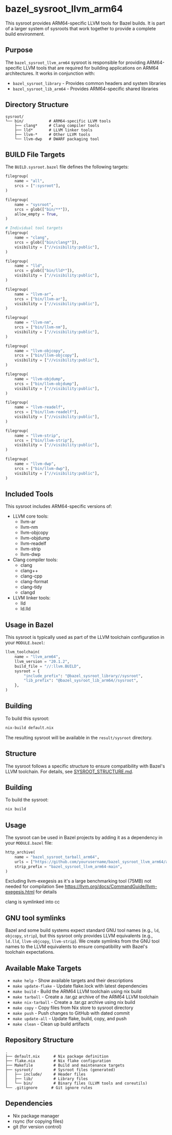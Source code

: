 # bazel_sysroot_llvm_arm64

This sysroot provides ARM64-specific LLVM tools for Bazel builds. It is part of a larger system of sysroots that work together to provide a complete build environment.

## Purpose

The `bazel_sysroot_llvm_arm64` sysroot is responsible for providing ARM64-specific LLVM tools that are required for building applications on ARM64 architectures. It works in conjunction with:

- `bazel_sysroot_library` - Provides common headers and system libraries
- `bazel_sysroot_lib_arm64` - Provides ARM64-specific shared libraries

## Directory Structure

```
sysroot/
└── bin/           # ARM64-specific LLVM tools
    ├── clang*     # Clang compiler tools
    ├── lld*       # LLVM linker tools
    ├── llvm-*     # Other LLVM tools
    └── llvm-dwp   # DWARF packaging tool
```

## BUILD File Targets

The `BUILD.sysroot.bazel` file defines the following targets:

```python
filegroup(
    name = "all",
    srcs = [":sysroot"],
)

filegroup(
    name = "sysroot",
    srcs = glob(["bin/**"]),
    allow_empty = True,
)

# Individual tool targets
filegroup(
    name = "clang",
    srcs = glob(["bin/clang*"]),
    visibility = ["//visibility:public"],
)

filegroup(
    name = "lld",
    srcs = glob(["bin/lld*"]),
    visibility = ["//visibility:public"],
)

filegroup(
    name = "llvm-ar",
    srcs = ["bin/llvm-ar"],
    visibility = ["//visibility:public"],
)

filegroup(
    name = "llvm-nm",
    srcs = ["bin/llvm-nm"],
    visibility = ["//visibility:public"],
)

filegroup(
    name = "llvm-objcopy",
    srcs = ["bin/llvm-objcopy"],
    visibility = ["//visibility:public"],
)

filegroup(
    name = "llvm-objdump",
    srcs = ["bin/llvm-objdump"],
    visibility = ["//visibility:public"],
)

filegroup(
    name = "llvm-readelf",
    srcs = ["bin/llvm-readelf"],
    visibility = ["//visibility:public"],
)

filegroup(
    name = "llvm-strip",
    srcs = ["bin/llvm-strip"],
    visibility = ["//visibility:public"],
)

filegroup(
    name = "llvm-dwp",
    srcs = ["bin/llvm-dwp"],
    visibility = ["//visibility:public"],
)
```

## Included Tools

This sysroot includes ARM64-specific versions of:

- LLVM core tools:
  - llvm-ar
  - llvm-nm
  - llvm-objcopy
  - llvm-objdump
  - llvm-readelf
  - llvm-strip
  - llvm-dwp
- Clang compiler tools:
  - clang
  - clang++
  - clang-cpp
  - clang-format
  - clang-tidy
  - clangd
- LLVM linker tools:
  - lld
  - ld.lld

## Usage in Bazel

This sysroot is typically used as part of the LLVM toolchain configuration in your `MODULE.bazel`:

```python
llvm_toolchain(
    name = "llvm_arm64",
    llvm_version = "20.1.2",
    build_file = "//:llvm.BUILD",
    sysroot = {
        "include_prefix": "@bazel_sysroot_library//sysroot",
        "lib_prefix": "@bazel_sysroot_lib_arm64//sysroot",
    },
)
```

## Building

To build this sysroot:

```bash
nix-build default.nix
```

The resulting sysroot will be available in the `result/sysroot` directory.

## Structure

The sysroot follows a specific structure to ensure compatibility with Bazel's LLVM toolchain. For details, see [SYSROOT_STRUCTURE.md](SYSROOT_STRUCTURE.md).

## Building

To build the sysroot:

```bash
nix build
```

## Usage

The sysroot can be used in Bazel projects by adding it as a dependency in your `MODULE.bazel` file:

```python
http_archive(
    name = "bazel_sysroot_tarball_arm64",
    urls = ["https://github.com/yourusername/bazel_sysroot_llvm_arm64/archive/refs/heads/main.tar.gz"],
    strip_prefix = "bazel_sysroot_llvm_arm64-main",
)
```

Excluding llvm-exegesis as it's a large benchmarking tool (75MB) not needed for compilation
See https://llvm.org/docs/CommandGuide/llvm-exegesis.html for details

clang is symlinked into cc

## GNU tool symlinks

Bazel and some build systems expect standard GNU tool names (e.g., `ld`, `objcopy`, `strip`), but this sysroot only provides LLVM equivalents (e.g., `ld.lld`, `llvm-objcopy`, `llvm-strip`). We create symlinks from the GNU tool names to the LLVM equivalents to ensure compatibility with Bazel's toolchain expectations.

## Available Make Targets

- `make help` - Show available targets and their descriptions
- `make update-flake` - Update flake.lock with latest dependencies
- `make build` - Build the ARM64 LLVM toolchain using nix build
- `make tarball` - Create a .tar.gz archive of the ARM64 LLVM toolchain
- `make nix-tarball` - Create a .tar.gz archive using nix build
- `make copy` - Copy files from Nix store to sysroot directory
- `make push` - Push changes to GitHub with dated commit
- `make update-all` - Update flake, build, copy, and push
- `make clean` - Clean up build artifacts

## Repository Structure

```
.
├── default.nix      # Nix package definition
├── flake.nix        # Nix flake configuration
├── Makefile         # Build and maintenance targets
├── sysroot/         # Sysroot files (generated)
│   ├── include/     # Header files
│   ├── lib/         # Library files
│   └── bin/         # Binary files (LLVM tools and coreutils)
└── .gitignore      # Git ignore rules
```

## Dependencies

- Nix package manager
- rsync (for copying files)
- git (for version control)

